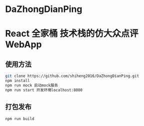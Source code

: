 # DaZhongDianPing
# React 全家桶 技术栈的仿大众点评WebApp

## 使用方法

``` bash
git clone https://github.com/shiheng2016/DaZhongDianPing.git
npm install
npm run mock 启动mock服务
npm run start 开发环境localhost:8080
```

## 打包发布
```
npm run build
